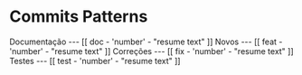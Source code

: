 # Commits Patterns

Documentação --- [[ doc - 'number' - "resume text" ]]
Novos        --- [[ feat - 'number' - "resume text" ]]
Correções    --- [[ fix - 'number' - "resume text" ]]
Testes       --- [[ test - 'number' - "resume text" ]]

